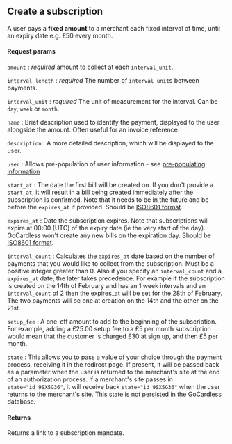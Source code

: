 ## Create a subscription

A user pays a **fixed amount** to a merchant each fixed interval of time, until an expiry date e.g. £50 every month.

#### Request params

`amount`
:    _required_ amount to collect at each `interval_unit`.

`interval_length`
:    _required_ The number of `interval_unit`s between payments.

`interval_unit`
:    _required_ The unit of measurement for the interval. Can be `day`, `week` or `month`.

`name`
:    Brief description used to identify the payment, displayed to the user alongside the amount. Often useful for an invoice reference.

`description`
:    A more detailed description, which will be displayed to the user.

`user`
:    Allows pre-population of user information - see [pre-populating information](#pre-populating-information)

`start_at`
:    The date the first bill will be created on. If you don't provide a `start_at`, it will result in a bill being created immediately after the subscription is confirmed. Note that it needs to be in the future and be before the  `expires_at` if provided. Should be [ISO8601 format](http://www.w3.org/TR/NOTE-datetime).

`expires_at`
:    Date the subscription expires. Note that subscriptions will expire at 00:00 (UTC) of the expiry date (ie the very start of the day). GoCardless won't create any new bills on the expiration day. Should be [ISO8601 format](http://www.w3.org/TR/NOTE-datetime).

`interval_count`
:    Calculates the `expires_at` date based on the number of payments that you would like to collect from the subscription. Must be a positive integer greater than 0. Also if you specify an `interval_count` and a `expires_at` date, the later takes precedence. For example if the subscription is created on the 14th of February and has an 1 week intervals and an `interval_count` of 2 then the expires_at will be set for the 28th of February. The two payments will be one at creation on the 14th and the other on the 21st.

`setup_fee`
:    A one-off amount to add to the beginning of the subscription. For example, adding a £25.00 setup fee to a £5 per month subscription would mean that the customer is charged £30 at sign up, and then £5 per month.

`state`
:    This allows you to pass a value of your choice through the payment process, receiving it in the redirect page. If present, it will be passed back as a parameter when the user is returned to the merchant's site at the end of an authorization process. If a merchant's site passes in `state="id_9SX5G36"`, it will receive back `state="id_9SX5G36"` when the user returns to the merchant's site. This state is not persisted in the GoCardless database.

#### Returns

Returns a link to a subscription mandate.
